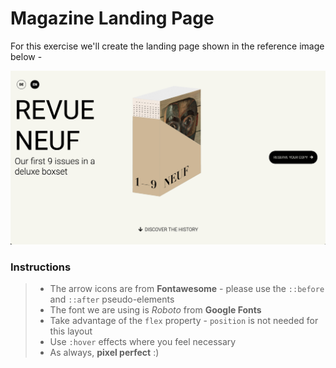 # Magazine Landing Page

For this exercise we'll create the landing page shown in the reference image below -

![reference image](./assets/reference-image.png)

### Instructions

> - The arrow icons are from **Fontawesome** - please use the `::before` and `::after` pseudo-elements
> - The font we are using is _Roboto_ from **Google Fonts**
> - Take advantage of the `flex` property - `position` is not needed for this layout
> - Use `:hover` effects where you feel necessary
> - As always, **pixel perfect** :)
